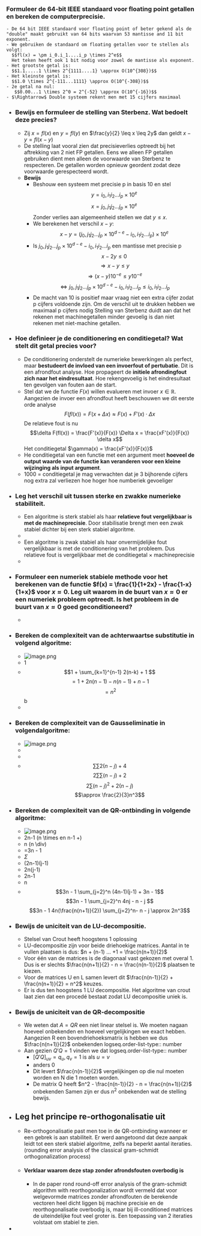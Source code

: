 ### Formuleer de 64-bit IEEE standaard voor floating point getallen en bereken de computerprecisie.
	- De 64 bit IEEE standaard voor floating point of beter gekend als de "double" maakt gebruikt van 64 bits waarvan 53 mantisse and 11 bit exponent.
	- We gebruiken de standaard om floating getallen voor te stellen als volgt: 
	  $$fl(x) = \pm i_0.i_1....i_p \times 2^e$$
	  Het teken heeft ook 1 bit nodig voor zowel de mantisse als exponent.
	- Het grootste getal is: 
	  $$1.1.....1 \times 2^{1111....1} \approx O(10^{308})$$
	- Het kleinste getal is:
	  $$1.0 \times 2^{-111...1111} \approx O(10^{-308})$$
	- 2e getal na nul:
	   $$0.00...1 \times 2^0 = 2^{-52} \approx O(10^{-16})$$
	- $\Rightarrow$ Double systeem rekent men met 15 cijfers maximaal
- ### Bewijs en formuleer de stelling van Sterbenz. Wat bedoelt deze precies?
	- Zij $x = fl(x)$ en $y = fl(y)$ en $\frac{y}{2} \leq x \leq 2y$ dan geldt $x - y = fl(x-y)$
	- De stelling laat vooral zien dat precisieverlies optreedt bij het aftrekking van 2 niet FP getallen. Eens we alleen FP getallen gebruiken dient men alleen de voorwaarde van Sterbenz te respecteren. De getallen worden opnieuw geordent zodat deze voorwaarde gerespecteerd wordt.
	- **Bewijs**
		- Beshouw een systeem met precisie p in basis 10 en stel
		  $$y = i_0,i_1i_2...i_p \times 10^e$$
		  $$x = j_0,j_1j_2...j_p \times 10^e$$
		  Zonder verlies aan algemeenheid stellen we dat $y \leq x$.
		- We berekenen het verschil $x-y$:
		  $$x-y = ( j_0,j_1j_2...j_p \times 10^{d-e} - i_0,i_1i_2...i_p ) \times 10^e  $$
		- Is $j_0,j_1j_2...j_p \times 10^{d-e} - i_0,i_1i_2...i_p$ een mantisse met precisie p
		  $$x - 2y \leq 0$$
		  $$\Rightarrow x - y \leq y$$
		  $$\Rightarrow  (x-y)10^{-e} \leq y 10^{-e}$$
		  $$\Leftrightarrow j_0,j_1j_2...j_p \times 10^{d-e} - i_0,i_1i_2...i_p \leq  i_0,i_1i_2...i_p $$
		- De macht van 10 is positief maar vraag niet een extra cijfer zodat p cijfers voldoende zijn. Om de verschil uit te drukken hebben we maximaal p cijfers nodig
		  Stelling van Sterbenz duidt aan dat het rekenen met machinegetallen minder gevoelig is dan niet rekenen met niet-machine getallen.
- ### Hoe definieer je de conditionering en conditiegetal? Wat stelt dit getal precies voor?
	- De conditionering onderstelt de numerieke bewerkingen als perfect, maar **bestudeert de invloed van een invoerfout of pertubatie**. Dit is een afrondfout analyse. Hoe propageert de **initiele afrondingfout zich naar het eindresultaat**. Hoe rekengevoelig is het eindresultaat ten gevolgen van fouten aan de start.
	- Stel dat we de functie $F(x)$ willen evalueren met invoer $x \in \mathbb{R}$. Aangezien de invoer een afrondfout heeft beschouwen we dit eerste orde analyse
	  $$F(fl(x)) = F(x+\Delta x) \approx F(x) + F'(x) \cdot \Delta x$$
	  De relatieve fout is nu 
	  $$\delta F(fl(x)) = \frac{F'(x)}{F(x)} \Delta x =  \frac{xF'(x)}{F(x)} \delta x$$
	  Het conditiegetal $\gamma(x) = \frac{xF'(x)}{F(x)}$
	- He conditiegetal van een functie met een argument meet **hoeveel de output waarde van de functie kan veranderen voor een kleine wijzinging als input argument**.
	- 1000 = conditiegetal 
	  je mag verwachten dat je 3 bijhorende cijfers nog extra zal verliezen
	  hoe hoger hoe numberiek gevoeliger
- ### Leg het verschil uit tussen sterke en zwakke numerieke stabiliteit.
	- Een algoritme is sterk stabiel als haar **relatieve fout vergelijkbaar is met de machineprecisie**. Door stabilisatie brengt men een zwak stabiel dichter bij een sterk stabiel algoritme.
	-
	- Een algoritme is zwak stabiel als haar onvermijdelijke fout vergelijkbaar is met de conditionering van het probleem. Dus relatieve fout is vergelijkbaar met de conditiegetal $\times$ machineprecisie
	-
- ### Formuleer een numeriek stabiele methode voor het berekenen van de functie $f(x) = \frac{1}{1+2x} - \frac{1-x}{1+x}$ voor $x \approx 0$. Leg uit waarom in de buurt van $x \approx 0$ er een numeriek probleem optreedt. Is het probleem in de buurt van $x \approx 0$ goed geconditioneerd?
	-
- ### Bereken de complexiteit van de achterwaartse substitutie in volgend algoritme:
	- ![image.png](../assets/image_1749658335279_0.png)
	- 1
	- $$1 + \sum_{k=1}^{n-1} 2(n-k) + 1 $$
	  $$=1+ 2n(n-1) - n(n-1) + n-1$$
	  $$= n^2$$b
	-
- ### Bereken de complexiteit van de Gausseliminatie in volgendalgoritme:
	- ![image.png](../assets/image_1749659362900_0.png)
	-
	-
	- $$\sum \sum 2(n-j) + 4$$
	  $$2 \sum \sum (n-j) + 2$$
	  $$2 \sum (n-j)^2 + 2(n-j)$$
	  $$\approx \frac{2}{3}n^3$$
- ### Bereken de complexiteit van de QR-ontbinding in volgende algoritme:
	- ![image.png](../assets/image_1749656767347_0.png)
	- 2n-1 (n \times en n-1 +)
	- n (n \div)
	- =3n - 1
	- $\Sigma$
	- (2n-1)(j-1)
	- 2n(j-1)
	- 2n-1
	- n
	- $$3n - 1 \sum_{j=2}^n (4n-1)(j-1) + 3n - 1$$
	  $$3n - 1 \sum_{j=2}^n 4nj - n - j $$
	  $$3n - 1 4n(\frac{n(n+1)}{2}) \sum_{j=2}^n- n - j \approx 2n^3$$
- ### Bewijs de uniciteit van de LU-decompositie.
	- Stelsel van Crout heeft hoogstens 1 oplossing
	- LU-decompositie zijn voor beide driehoekige matrices. Aantal in te vullen plaatsen is dus: $n + (n-1) ... +1 = \frac{n(n+1)}{2}$
	- Voor één van de matrices is de diagonaal vast gekozen met overal 1. Dus is er slechts $\frac{n(n+1)}{2} - n = \frac{n(n-1)}{2}$ plaatsen te kiezen.
	- Voor de matrices U en L samen levert dit $\frac{n(n-1)}{2} + \frac{n(n+1)}{2} = n^2$ keuzes.
	- Er is dus ten hoogstens 1 LU decompositie. Het algoritme van crout laat zien dat een procedé bestaat zodat LU decompositie uniek is.
- ### Bewijs de uniciteit van de QR-decompositie
	- We weten dat $A=QR$ een niet linear stelsel is. We moeten nagaan hoeveel onbekenden en hoeveel vergelijkingen we exact hebben. Aangezien R een bovendriehoeksmatrix is hebben we dus $\frac{n(n+1)}{2}$ onbekenden
	  logseq.order-list-type:: number
	- Aan gezien $Q'Q = 1$ vinden we dat 
	  logseq.order-list-type:: number
		- $[Q'Q]_{uv} = q_u, q_v = 1$ is als $u=v$
		- anders 0
		- Dit levert $\frac{n(n-1)}{2}$ vergelijkingen op die nul moeten worden en N die 1 moeten worden.
		- De matrix Q heeft $n^2 - \frac{n(n-1)}{2} - n = \frac{n(n+1)}{2}$ onbekenden
		  Samen zijn er dus $n^2$ onbekenden wat de stelling bewijs.
- ## Leg het principe re-orthogonalisatie uit
	- Re-orthogonalisatie past men toe in de QR-ontbinding wanneer er een gebrek is aan stabiliteit.
	  Er werd aangetoond dat deze aanpak leidt tot een sterk stabiel algoritme, zelfs na beperkt
	  aantal iteraties. (rounding error analysis of the classical gram-schmidt orthogonalization
	  process)
	- #### Verklaar waarom deze stap zonder afrondsfouten overbodig is
		- In de paper rond round-off error analysis of the gram-schmidt algorithm with reorthogonalization wordt vermeld dat voor welgevormde matrices zonder afrondfouten de berekende vectoren heel dicht liggen bij machine precisie en de reorthogonalisatie overbodig
		  is, maar bij ill-conditioned matrices de uiteindelijke fout veel groter is. Een toepassing van 2
		  iteraties volstaat om stabiel te zien.
-